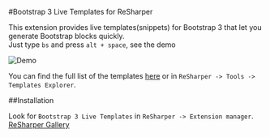 #Bootstrap 3 Live Templates for ReSharper

This extension provides live templates(snippets) for Bootstrap 3 that let you generate Bootstrap blocks quickly.  
Just type `bs` and press `alt + space`, see the demo

![Demo](https://github.com/olsh/resharper-bootstrap-templates/raw/master/images/demo.gif)

You can find the full list of the templates [here](templates/bs3/) or in `ReSharper -> Tools -> Templates Explorer`.

##Installation

Look for `Bootstrap 3 Live Templates` in `ReSharper -> Extension manager`.
[ReSharper Gallery](https://resharper-plugins.jetbrains.com/packages/Bootstrap3.LiveTemplates/)
